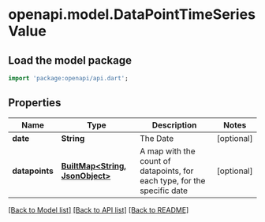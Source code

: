 # openapi.model.DataPointTimeSeriesValue

## Load the model package
```dart
import 'package:openapi/api.dart';
```

## Properties
Name | Type | Description | Notes
------------ | ------------- | ------------- | -------------
**date** | **String** | The Date | [optional] 
**datapoints** | [**BuiltMap&lt;String, JsonObject&gt;**](JsonObject.md) | A map with the count of datapoints, for each type, for the specific date | [optional] 

[[Back to Model list]](../README.md#documentation-for-models) [[Back to API list]](../README.md#documentation-for-api-endpoints) [[Back to README]](../README.md)



